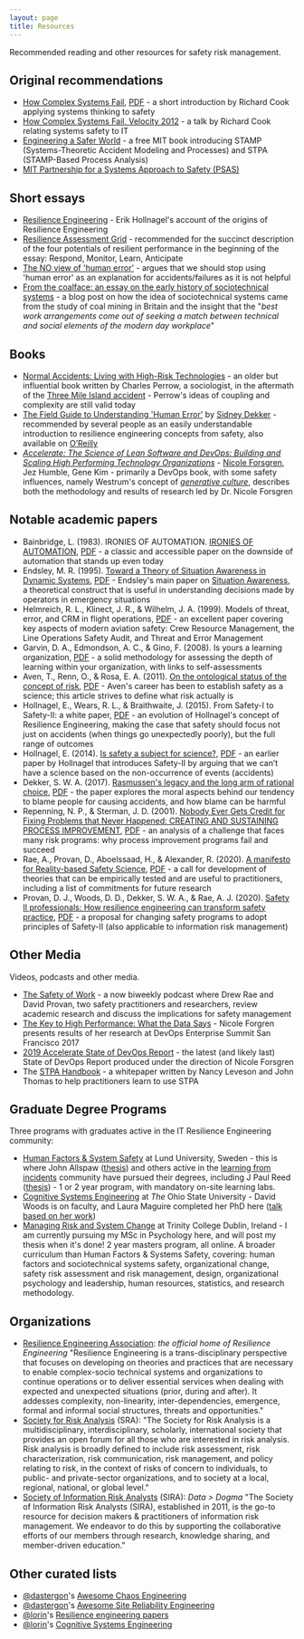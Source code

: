 ```yaml
---
layout: page
title: Resources
---
```


Recommended reading and other resources for safety risk management.

## Original recommendations

* [How Complex Systems Fail](https://how.complexsystems.fail), [PDF](https://web.archive.org/web/20200709194039/http://web.mit.edu/2.75/resources/random/How%20Complex%20Systems%20Fail.pdf) - a short introduction by Richard Cook applying systems thinking to safety
* [How Complex Systems Fail, Velocity 2012](https://www.youtube.com/watch?v=2S0k12uZR14) - a talk by Richard Cook relating systems safety to IT
* [Engineering a Safer World](https://mitpress.mit.edu/books/engineering-safer-world) - a free MIT book introducing STAMP (Systems-Theoretic Accident Modeling and Processes) and STPA (STAMP-Based Process Analysis)
* [MIT Partnership for a Systems Approach to Safety (PSAS)](https://psas.scripts.mit.edu/home/)

## Short essays

* [Resilience Engineering](https://erikhollnagel.com/ideas/resilience-engineering.html) - Erik Hollnagel's account of the origins of Resilience Engineering
* [Resilience Assessment Grid](https://erikhollnagel.com/ideas/resilience%20assessment%20grid.html) - recommended for the succinct description of the four potentials of resilient performance in the beginning of the essay: Respond, Monitor, Learn, Anticipate
* [The NO view of 'human error'](https://erikhollnagel.com/ideas/no-view-of-human-error.html) - argues that we should stop using 'human error' as an explanation for accidents/failures as it is not helpful
* [From the coalface: an essay on the early history of sociotechnical systems](https://eight2late.wordpress.com/2015/04/07/from-the-coalface-an-essay-on-the-early-history-of-sociotechnical-systems/) - a blog post on how the idea of sociotechnical systems came from the study of coal mining in Britain and the insight that the "*best work arrangements come out of seeking a match between technical and social elements of the modern day workplace*"

## Books

* [Normal Accidents: Living with High-Risk Technologies](https://en.wikipedia.org/wiki/Normal_Accidents) - an older but influential book written by Charles Perrow, a sociologist, in the aftermath of the [Three Mile Island accident](https://en.wikipedia.org/wiki/Three_Mile_Island_accident) - Perrow's ideas of coupling and complexity are still valid today
* [The Field Guide to Understanding 'Human Error'](https://www.routledge.com/The-Field-Guide-to-Understanding-Human-Error-3rd-Edition/Dekker/p/book/9781472439055) by [Sidney Dekker](https://sidneydekker.com) - recommended by several people as an easily understandable introduction to resilience engineering concepts from safety, also available on [O’Reilly](https://www.oreilly.com/library/view/the-field-guide/9781317031833/)
* *[Accelerate: The Science of Lean Software and DevOps: Building and Scaling High Performing Technology Organizations](https://itrevolution.com/book/accelerate/)* - [Nicole Forsgren](https://nicolefv.com), Jez Humble, Gene Kim - primarily a DevOps book, with some safety influences, namely Westrum's concept of [*generative culture*](https://cloud.google.com/solutions/devops/devops-culture-westrum-organizational-culture), describes both the methodology and results of research led by Dr. Nicole Forsgren

## Notable academic papers

* Bainbridge, L. (1983). IRONIES OF AUTOMATION. [IRONIES OF AUTOMATION](https://www.sciencedirect.com/science/article/pii/B9780080293486500269?via%3Dihub), [PDF](https://ckrybus.com/static/papers/Bainbridge_1983_Automatica.pdf) - a classic and accessible paper on the downside of automation that stands up even today
* Endsley, M. R. (1995). [Toward a Theory of Situation Awareness in Dynamic Systems](https://journals.sagepub.com/doi/10.1518/001872095779049543), [PDF](https://www.researchgate.net/profile/Mica_Endsley/publication/210198492_Endsley_MR_Toward_a_Theory_of_Situation_Awareness_in_Dynamic_Systems_Human_Factors_Journal_371_32-64/links/548f61bf0cf214269f263b08.pdf) - Endsley's main paper on [Situation Awareness](https://en.wikipedia.org/wiki/Situation_awareness), a theoretical construct that is useful in understanding decisions made by operators in emergency situations
* Helmreich, R. L., Klinect, J. R., & Wilhelm, J. A. (1999). Models of threat, error, and CRM in flight operations, [PDF](https://www.pacdeff.com/pdfs/models_of_threat_error.pdf) - an excellent paper covering key aspects of modern aviation safety: Crew Resource Management, the Line Operations Safety Audit, and Threat and Error Management
* Garvin, D. A., Edmondson, A. C., & Gino, F. (2008). Is yours a learning organization, [PDF](https://www.researchgate.net/profile/Amy_Edmondson/publication/5440662_Is_Yours_a_Learning_Organization/links/0fcfd5057191e297d0000000/Is-Yours-a-Learning-Organization.pdf) - a solid methodology for assessing the depth of learning within your organization, with links to self-assessments
* Aven, T., Renn, O., & Rosa, E. A. (2011). [On the ontological status of the concept of risk](https://www.sciencedirect.com/science/article/pii/S0925753511000981?via%3Dihub), [PDF](https://www.academia.edu/34623476/On_the_ontological_status_of_the_concept_of_risk) - Aven's career has been to establish safety as a science; this article strives to define what risk actually is
* Hollnagel, E., Wears, R. L., & Braithwaite, J. (2015). From Safety-I to Safety-II: a white paper, [PDF](https://www.england.nhs.uk/signuptosafety/wp-content/uploads/sites/16/2015/10/safety-1-safety-2-whte-papr.pdf) - an evolution of Hollnagel's concept of Resilience Engineering, making the case that safety should focus not just on accidents (when things go unexpectedly poorly), but the full range of outcomes
* Hollnagel, E. (2014). [Is safety a subject for science?](https://doi.org/10.1016/j.ssci.2013.07.025), [PDF](https://www.academia.edu/22733547/Is_safety_a_subject_for_science) - an earlier paper by Hollnagel that introduces Safety-II by arguing that we can’t have a science based on the non-occurrence of events (accidents)
* Dekker, S. W. A. (2017). [Rasmussen's legacy and the long arm of rational choice](https://www.sciencedirect.com/science/article/abs/pii/S0003687016300254?via%3Dihub), [PDF](https://sidneydekker.com/wp-content/uploads/2017/09/RasmussenLongArm.pdf) - the paper explores the moral aspects behind our tendency to blame people for causing accidents, and how blame can be harmful
* Repenning, N. P., & Sterman, J. D. (2001). [Nobody Ever Gets Credit for Fixing Problems that Never Happened: CREATING AND SUSTAINING PROCESS IMPROVEMENT](https://doi.org/10.2307/41166101), [PDF](http://scripts.mit.edu/~jsterman/docs/Repenning-2001-NobodyEverGetsCredit.pdf) - an analysis of a challenge that faces many risk programs: why process improvement programs fail and succeed
* Rae, A., Provan, D., Aboelssaad, H., & Alexander, R. (2020). [A manifesto for Reality-based Safety Science](https://doi.org/10.1016/j.ssci.2020.104654), [PDF](https://www.researchgate.net/profile/Andrew_Rae/publication/339289702_A_manifesto_for_Reality-based_Safety_Science/links/5e755d6d4585157b9a4da1dc/A-manifesto-for-Reality-based-Safety-Science.pdf) - a call for development of theories that can be empirically tested and are useful to practitioners, including a list of commitments for future research
* Provan, D. J., Woods, D. D., Dekker, S. W. A., & Rae, A. J. (2020). [Safety II professionals: How resilience engineering can transform safety practice](https://doi.org/10.1016/j.ress.2019.106740), [PDF](https://research-repository.griffith.edu.au/bitstream/handle/10072/389308/Provan268657-Published.pdf?sequence=5) - a proposal for changing safety programs to adopt principles of Safety-II (also applicable to information risk management)

## Other Media

Videos, podcasts and other media.

* [The Safety of Work](https://safetyofwork.com) - a now biweekly podcast where Drew Rae and David Provan, two safety practitioners and researchers, review academic research and discuss the implications for safety management
* [The Key to High Performance: What the Data Says](https://www.youtube.com/watch?v=RBuPlMTXuFc&t=25s) - Nicole Forgren presents results of her research at DevOps Enterprise Summit San Francisco 2017
* [2019 Accelerate State of DevOps Report](https://research.google/pubs/pub48455/) - the latest (and likely last) State of DevOps Report produced under the direction of Nicole Forsgren
* The [STPA Handbook](https://psas.scripts.mit.edu/home/materials/) - a whitepaper written by Nancy Leveson and John Thomas to help practitioners learn to use STPA

## Graduate Degree Programs

Three programs with graduates active in the IT Resilience Engineering community:

* [Human Factors & System Safety](https://www.humanfactors.lth.se) at Lund University, Sweden - this is where John Allspaw ([thesis](https://lup.lub.lu.se/student-papers/search/publication/8084520)) and others active in the [learning from incidents](https://www.learningfromincidents.io) community have pursued their degrees, including J Paul Reed ([thesis](https://lup.lub.lu.se/student-papers/search/publication/8966930)) - 1 or 2 year program, with mandatory on-site learning labs.
* [Cognitive Systems Engineering](https://ise.osu.edu/faculty-research/cognitive-systems-engineering) at *The* Ohio State University - David Woods is on faculty, and Laura Maguire completed her PhD here ([talk based on her work](https://www.infoq.com/presentations/incident-command-system/))
* [Managing Risk and System Change](https://psychology.tcd.ie/postgraduate/msc-riskandchange/) at Trinity College Dublin, Ireland - I am currently pursuing my MSc in Psychology here, and will post my thesis when it's done! 2 year masters program, all online. A broader curriculum than Human Factors & Systems Safety, covering: human factors and sociotechnical systems safety, organizational change, safety risk assessment and risk management, design, organizational psychology and leadership, human resources, statistics, and research methodology.

## Organizations

* [Resilience Engineering Association](https://www.resilience-engineering-association.org): *the official home of Resilience Engineering* "Resilience Engineering is a trans-disciplinary perspective that focuses on developing on theories and practices that are necessary to enable complex-socio technical systems and organizations to continue operations or to deliver essential services when dealing with expected and unexpected situations (prior, during and after). It addesses complexity, non-linearity, inter-dependencies, emergence, formal and informal social structures, threats and opportunities."
* [Society for Risk Analysis](https://www.sra.org) (SRA): "The Society for Risk Analysis is a multidisciplinary, interdisciplinary, scholarly, international society that provides an open forum for all those who are interested in risk analysis. Risk analysis is broadly defined to include risk assessment, risk characterization, risk communication, risk management, and policy relating to risk, in the context of risks of concern to individuals, to public- and private-sector organizations, and to society at a local, regional, national, or global level."
* [Society of Information Risk Analysts](https://www.societyinforisk.org) (SIRA): *Data > Dogma* "The Society of Information Risk Analysts (SIRA), established in 2011, is the go-to resource for decision makers & practitioners of information risk management. We endeavor to do this by supporting the collaborative efforts of our members through research, knowledge sharing, and member-driven education."

## Other curated lists

* [@dastergon](https://github.com/dastergon)'s [Awesome Chaos Engineering](https://github.com/dastergon/awesome-chaos-engineering)
* [@dastergon](https://github.com/dastergon)'s [Awesome Site Reliability Engineering](https://github.com/dastergon/awesome-sre)
* [@lorin](http://lorinhochstein.org)'s [Resilience engineering papers](https://github.com/lorin/resilience-engineering)
* [@lorin](http://lorinhochstein.org)'s [Cognitive Systems Engineering](https://github.com/lorin/cognitive-systems-engineering)
